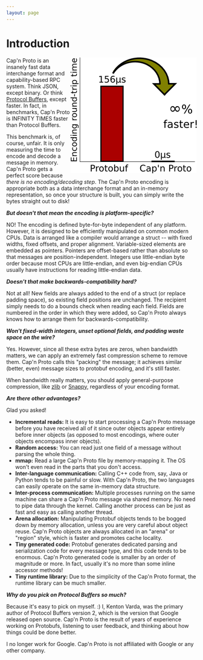 ```yaml
---
layout: page
---
```


# Introduction

<img src='images/infinity-times-faster.png' style='width:334px; height:306px; float: right;'>

Cap'n Proto is an insanely fast data interchange format and capability-based RPC system. Think
JSON, except binary. Or think [Protocol Buffers](http://protobuf.googlecode.com), except faster.
In fact, in benchmarks, Cap'n Proto is INFINITY TIMES faster than Protocol Buffers.

This benchmark is, of course, unfair. It is only measuring the time to encode and decode a message
in memory. Cap'n Proto gets a perfect score because _there is no encoding/decoding step_. The Cap'n
Proto encoding is appropriate both as a data interchange format and an in-memory representation, so
once your structure is built, you can simply write the bytes straight out to disk!

**_But doesn't that mean the encoding is platform-specific?_**

NO! The encoding is defined byte-for-byte independent of any platform. However, it is designed to
be efficiently manipulated on common modern CPUs. Data is arranged like a compiler would arrange a
struct -- with fixed widths, fixed offsets, and proper alignment. Variable-sized elements are
embedded as pointers. Pointers are offset-based rather than absolute so that messages are
position-independent. Integers use little-endian byte order because most CPUs are little-endian,
and even big-endian CPUs usually have instructions for reading little-endian data.

**_Doesn't that make backwards-compatibility hard?_**

Not at all! New fields are always added to the end of a struct (or replace padding space), so
existing field positions are unchanged. The recipient simply needs to do a bounds check when
reading each field. Fields are numbered in the order in which they were added, so Cap'n Proto
always knows how to arrange them for backwards-compatibility.

**_Won't fixed-width integers, unset optional fields, and padding waste space on the wire?_**

Yes. However, since all these extra bytes are zeros, when bandwidth matters, we can apply an
extremely fast compression scheme to remove them. Cap'n Proto calls this "packing" the message;
it achieves similar (better, even) message sizes to protobuf encoding, and it's still faster.

When bandwidth really matters, you should apply general-purpose compression, like
[zlib](http://www.zlib.net/) or [Snappy](https://code.google.com/p/snappy/), regardless of your
encoding format.

**_Are there other advantages?_**

Glad you asked!

* **Incremental reads:** It is easy to start processing a Cap'n Proto message before you have
  received all of it since outer objects appear entirely before inner objects (as opposed to most
  encodings, where outer objects encompass inner objects).
* **Random access:** You can read just one field of a message without parsing the whole thing.
* **mmap:** Read a large Cap'n Proto file by memory-mapping it. The OS won't even read in the
  parts that you don't access.
* **Inter-language communication:** Calling C++ code from, say, Java or Python tends to be painful
  or slow. With Cap'n Proto, the two languages can easily operate on the same in-memory data
  structure.
* **Inter-process communication:** Multiple processes running on the same machine can share a
  Cap'n Proto message via shared memory. No need to pipe data through the kernel. Calling another
  process can be just as fast and easy as calling another thread.
* **Arena allocation:** Manipulating Protobuf objects tends to be bogged down by memory
  allocation, unless you are very careful about object reuse. Cap'n Proto objects are always
  allocated in an "arena" or "region" style, which is faster and promotes cache locality.
* **Tiny generated code:** Protobuf generates dedicated parsing and serialization code for every
  message type, and this code tends to be enormous. Cap'n Proto generated code is smaller by an
  order of magnitude or more.  In fact, usually it's no more than some inline accessor methods!
* **Tiny runtime library:** Due to the simplicity of the Cap'n Proto format, the runtime library
  can be much smaller.

**_Why do you pick on Protocol Buffers so much?_**

Because it's easy to pick on myself. :) I, Kenton Varda, was the primary author of Protocol Buffers
version 2, which is the version that Google released open source. Cap'n Proto is the result of
years of experience working on Protobufs, listening to user feedback, and thinking about how
things could be done better.

I no longer work for Google. Cap'n Proto is not affiliated with Google or any other company.
